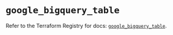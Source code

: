 # `google_bigquery_table`

Refer to the Terraform Registry for docs: [`google_bigquery_table`](https://registry.terraform.io/providers/hashicorp/google/6.13.0/docs/resources/bigquery_table).
